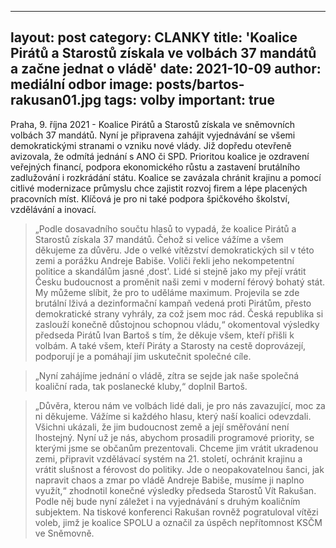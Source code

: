 ---
layout: post
category: CLANKY
title: 'Koalice Pirátů a Starostů získala ve volbách 37 mandátů a začne jednat o vládě'
date: 2021-10-09
author: mediální odbor
image: posts/bartos-rakusan01.jpg
tags: volby
important: true
------


 Praha, 9. října 2021 - Koalice Pirátů a Starostů získala ve sněmovních volbách 37 mandátů. Nyní je připravena zahájit vyjednávání se všemi demokratickými stranami o vzniku nové vlády. Již dopředu otevřeně avizovala, že odmítá jednání s ANO či SPD. Prioritou koalice je ozdravení veřejných financí, podpora ekonomického růstu a zastavení brutálního zadlužování i rozkrádání státu. Koalice se zavázala chránit krajinu a pomocí citlivé modernizace průmyslu chce zajistit rozvoj firem a lépe placených pracovních míst. Klíčová je pro ni také podpora špičkového školství, vzdělávání a inovací.

> „Podle dosavadního součtu hlasů to vypadá, že koalice Pirátů a Starostů získala 37 mandátů. Čehož si velice vážíme a všem děkujeme za důvěru. Jde o velké vítězství demokratických sil v této zemi a porážku Andreje Babiše. Voliči řekli jeho nekompetentní politice a skandálům jasné ‚dost'. Lidé si stejně jako my přejí vrátit Česku budoucnost a proměnit naši zemi v moderní férový bohatý stát. My můžeme slíbit, že pro to uděláme maximum. Projevila se zde brutální lživá a dezinformační kampaň vedená proti Pirátům, přesto demokratické strany vyhrály, za což jsem moc rád. Česká republika si zaslouží konečně důstojnou schopnou vládu,“ okomentoval výsledky předseda Pirátů Ivan Bartoš s tím, že děkuje všem, kteří přišli k volbám. A také všem, kteří Piráty a Starosty na cestě doprovázejí, podporují je a pomáhají jim uskutečnit společné cíle.

> „Nyní zahájíme jednání o vládě, zítra se sejde jak naše společná koaliční rada, tak poslanecké kluby,“ doplnil Bartoš. 

> „Důvěra, kterou nám ve volbách lidé dali, je pro nás zavazující, moc za ni děkujeme. Vážíme si každého hlasu, který naší koalici odevzdali. Všichni ukázali, že jim budoucnost země a její směřování není lhostejný. Nyní už je nás, abychom prosadili programové priority, se kterými jsme se občanům prezentovali. Chceme jim vrátit ukradenou zemi, připravit vzdělávací systém na 21. století, ochránit krajinu a vrátit slušnost a férovost do politiky. Jde o neopakovatelnou šanci, jak napravit chaos a zmar po vládě Andreje Babiše, musíme ji naplno využít,“ zhodnotil konečné výsledky předseda Starostů Vít Rakušan. Podle něj bude nyní záležet i na vyjednávání s druhým koaličním subjektem. Na tiskové konferenci Rakušan rovněž pogratuloval vítězi voleb, jimž je koalice SPOLU a označil za úspěch nepřítomnost KSČM ve Sněmovně.
